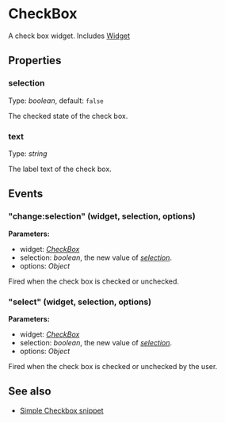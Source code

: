# CheckBox
A check box widget.
Includes [Widget](Widget.md)

## Properties
### selection
Type: *boolean*, default: `false`

The checked state of the check box.
### text
Type: *string*

The label text of the check box.

## Events
### "change:selection" (widget, selection, options)

**Parameters:** 

- widget: *[CheckBox](CheckBox.md)*
- selection: *boolean*, the new value of *[selection](#selection)*.
- options: *Object*

Fired when the check box is checked or unchecked.

### "select" (widget, selection, options)

**Parameters:** 

- widget: *[CheckBox](CheckBox.md)*
- selection: *boolean*, the new value of *[selection](#selection)*.
- options: *Object*

Fired when the check box is checked or unchecked by the user.


## See also
- [Simple Checkbox snippet](https://github.com/eclipsesource/tabris-js/blob/master/snippets/checkbox/checkbox.js)
